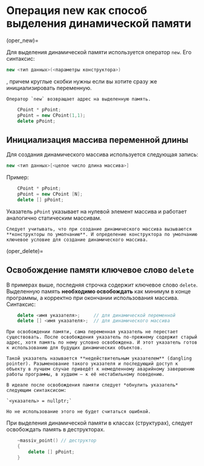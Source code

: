 # Операция new как способ выделения динамической памяти

(oper_new)=

Для выделения динамической памяти используется оператор `new`. Его синтаксис:

```cpp
new <тип данных>(<параметры конструктора>)
```

, причем круглые скобки нужны если вы хотите сразу же инициализировать переменную.

```{Important}
Оператор `new` возвращает адрес на выделенную память.
```

```cpp
    CPoint * pPoint;
    pPoint = new CPoint(1,1);
    delete pPoint;
```

## Инициализация массива переменной длины

Для создания динамического массива используется следующая запись:

```cpp
new <тип данных>[<целое число длина массива>]
```

Пример:

```cpp
    CPoint * pPoint;
    pPoint = new CPoint [N];
    delete [] pPoint;
```

Указатель `pPoint` указывает на нулевой элемент массива и работает аналогично статическим массивам.

```{note}
Следует учитывать, что при создание динамического массива вызываются **конструкторы по умолчанию**. И определение конструктора по умолчанию ключевое условие для создание динамического массива.
```

(oper_delete)=

## Освобождение памяти ключевое слово `delete`

В примерах выше, последняя строчка содержит ключевое слово `delete`. Выделенную память **необходимо освобождать** как минимум в конце программы, а корректно при окончании использования массива. Синтаксис:

```cpp
    delete <имя указателя>;     // для динамической переменной
    delete [] <имя указателя>;  // для динамического массива
```

```{note}
При освобождении памяти, сама переменная указатель не перестает существовать. После освобождения указатель по-прежнему содержит старый адрес, хотя память по нему условно освобождена. И этот указатель готов к использованию для будущих динамических объектов.

Такой указатель называется **недействительным указателем** (dangling pointer). Разыменование такого указателя и последующий доступ к объекту в лучшем случае приведёт к немедленному аварийному завершению работы программы, в худшем — к её нестабильному поведению. 

В идеале после освобождения памяти следует *обнулить указатель* следующим синтаксисом: 

`<указатель> = nullptr;`

Но не использование этого не будет считаться ошибкой.
```

При выделения динамической памяти в классах (структурах), следует освобождать память в деструкторах.

```cpp
    ~massiv_point() // деструктор
    {
        delete [] pPoint;
    }
```

